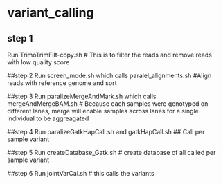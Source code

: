 # variant_calling

## step 1
Run TrimoTrimFilt-copy.sh  # This is to filter the reads and remove reads with low quality score

##step 2
Run screen_mode.sh which calls paralel_alignments.sh #Align reads with reference genome and sort 

##step 3
Run paralizeMergeAndMark.sh which calls mergeAndMergeBAM.sh # Because each samples were genotyped on different lanes, merge will
                                                    enable samples across lanes for a single individual to be aggreagated

##step 4
Run paralizeGatkHapCall.sh and gatkHapCall.sh ## Call per sample variant

##step 5
Run createDatabase_Gatk.sh # create database of all called per sample variant

##step 6
Run jointVarCal.sh   # this calls the variants
